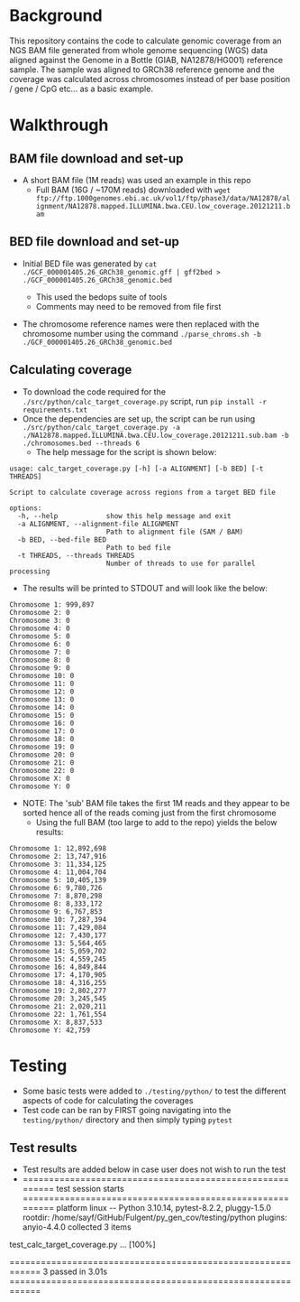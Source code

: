 # Background
This repository contains the code to calculate genomic coverage from an NGS BAM file generated from whole genome sequencing (WGS) data aligned against the Genome in a Bottle (GIAB, NA12878/HG001) reference sample. The sample was aligned to GRCh38 reference genome and the coverage was calculated across chromosomes instead of per base position / gene / CpG etc... as a basic example.

# Walkthrough

## BAM file download and set-up
- A short BAM file (1M reads) was used an example in this repo
    - Full BAM (16G / ~170M reads) downloaded with `wget ftp://ftp.1000genomes.ebi.ac.uk/vol1/ftp/phase3/data/NA12878/alignment/NA12878.mapped.ILLUMINA.bwa.CEU.low_coverage.20121211.bam`


## BED file download and set-up
- Initial BED file was generated by `cat ./GCF_000001405.26_GRCh38_genomic.gff | gff2bed > ./GCF_000001405.26_GRCh38_genomic.bed`
    - This used the bedops suite of tools
    - Comments may need to be removed from file first

- The chromosome reference names were then replaced with the chromosome number using the command `./parse_chroms.sh -b ./GCF_000001405.26_GRCh38_genomic.bed`

## Calculating coverage
- To download the code required for the `./src/python/calc_target_coverage.py` script, run `pip install -r requirements.txt`
- Once the dependencies are set up, the script can be run using `./src/python/calc_target_coverage.py -a ./NA12878.mapped.ILLUMINA.bwa.CEU.low_coverage.20121211.sub.bam -b ./chromosomes.bed --threads 6`
    - The help message for the script is shown below:
```
usage: calc_target_coverage.py [-h] [-a ALIGNMENT] [-b BED] [-t THREADS]

Script to calculate coverage across regions from a target BED file

options:
  -h, --help            show this help message and exit
  -a ALIGNMENT, --alignment-file ALIGNMENT
                        Path to alignment file (SAM / BAM)
  -b BED, --bed-file BED
                        Path to bed file
  -t THREADS, --threads THREADS
                        Number of threads to use for parallel processing
```

- The results will be printed to STDOUT and will look like the below:
```
Chromosome 1: 999,897
Chromosome 2: 0
Chromosome 3: 0
Chromosome 4: 0
Chromosome 5: 0
Chromosome 6: 0
Chromosome 7: 0
Chromosome 8: 0
Chromosome 9: 0
Chromosome 10: 0
Chromosome 11: 0
Chromosome 12: 0
Chromosome 13: 0
Chromosome 14: 0
Chromosome 15: 0
Chromosome 16: 0
Chromosome 17: 0
Chromosome 18: 0
Chromosome 19: 0
Chromosome 20: 0
Chromosome 21: 0
Chromosome 22: 0
Chromosome X: 0
Chromosome Y: 0
```

- NOTE: The 'sub' BAM file takes the first 1M reads and they appear to be sorted hence all of the reads coming just from the first chromosome
    - Using the full BAM (too large to add to the repo) yields the below results:
```
Chromosome 1: 12,892,698
Chromosome 2: 13,747,916
Chromosome 3: 11,334,125
Chromosome 4: 11,004,704
Chromosome 5: 10,405,139
Chromosome 6: 9,780,726
Chromosome 7: 8,870,298
Chromosome 8: 8,333,172
Chromosome 9: 6,767,853
Chromosome 10: 7,287,394
Chromosome 11: 7,429,084
Chromosome 12: 7,430,177
Chromosome 13: 5,564,465
Chromosome 14: 5,059,702
Chromosome 15: 4,559,245
Chromosome 16: 4,849,844
Chromosome 17: 4,170,905
Chromosome 18: 4,316,255
Chromosome 19: 2,802,277
Chromosome 20: 3,245,545
Chromosome 21: 2,020,211
Chromosome 22: 1,761,554
Chromosome X: 8,837,533
Chromosome Y: 42,759
```
# Testing
- Some basic tests were added to `./testing/python/` to test the different aspects of code for calculating the coverages
- Test code can be ran by FIRST going navigating into the `testing/python/` directory and then simply typing `pytest`

## Test results
- Test results are added below in case user does not wish to run the test
- ========================================================= test session starts =========================================================
platform linux -- Python 3.10.14, pytest-8.2.2, pluggy-1.5.0
rootdir: /home/sayf/GitHub/Fulgent/py_gen_cov/testing/python
plugins: anyio-4.4.0
collected 3 items                                                                                                                                                                                                  

test_calc_target_coverage.py ...                                                                                                   [100%]

============================================================ 3 passed in 3.01s ============================================================
